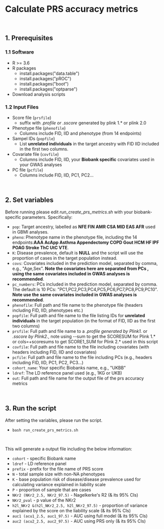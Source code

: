 # Calculate PRS accuracy metrics

<br>

## 1. Prerequisites

### 1.1 Software
- R >= 3.6
- R packages
  - install.packages("data.table")
  - install.packages("pROC")
  - install.packages("boot")
  - install.packages("optparse")
- Download analysis scripts

### 1.2 Input Files

- Score file (`prsfile`)
  - suffix with *.profile or .sscore* generated by plink 1.* or plink 2.0
- Phenotype file (`phenofile`)
  - Columns include FID, IID and phenotype (from 14 endpoints)
- Sampel IDs (`popfile`)
  - List **unrelated individuals** in the target ancestry with FID IID included in the first two columns.
- Covariate file (`covfile`)
  - Columns include FID, IID, your **Biobank specific** covariates used in your GWAS analyses
- PC file (`pcfile`)
  - Columns include FID, IID, PC1, PC2...


<br>

## 2. Set variables
Before running please edit *run_create_prs_metrics.sh* with your biobank-specific parameters. Specifically:

- `pop`: Target ancestry, labelled as **NFE FIN AMR CSA MID EAS AFR** used in GBMI analyses.
- `pheno`: Phenotype name in the phenotype file, including the 14 endpoints:**AAA AcApp Asthma Appendectomy COPD Gout HCM HF IPF POAG Stroke ThC UtC VTE**.
- `K`: Disease prevalence, default is **NULL** and the script will use the proportion of cases in the target population instead.
- `covs`: Covariates included in the prediction model, separated by comma, e.g., "Age,Sex". **Note the covariates here are separated from PCs , using the same covariates included in GWAS analyses is recommended**. 
- `pc_numbers`: PCs included in the prediction model, separated by comma. The default is 10 PCs: "PC1,PC2,PC3,PC4,PC5,PC6,PC7,PC8,PC9,PC10". **Note use the same covariates included in GWAS analyses is recommended**.
- `phenofile`: Full path and file name to the phenotype file (headers including FID, IID, phenotypes etc.)
- `popfile`: Full path and file name to the file listing IDs for **unrelated individuals** in the target population (in the format of FID, IID as the first two columns)
- `prsfile`: Full path and file name to a *.profile generated by Plink1.* or *.sscore by Plink2.*, note using \--sum to get the SCORESUM for Plink 1.* or cols=+scoresums to get SCORE1_SUM for Plink 2.* used in this script
- `covfile`: Full path and file name to the file including covariates (with headers including FID, IID and covariates)
- `pcfile`: Full path and file name to the file including PCs (e.g., headers including FID, IID, PC1, PC2, PC3...)
- `cohort_name`: Your specific Biobanks name, e.g., "UKBB"
- `ldref`: The LD reference panel used (e.g., 1KG or UKB)
- `out`: Full path and file name for the output file of the prs accuracy metrics

<br>

## 3. Run the script

After setting the variables, please run the script.

- `bash run_create_prs_metrics.sh`

<br>

This will generate a output file including the below information:

- `cohort` - specific Biobank name
- `ldref` - LD reference panel
- `prefix` - prefix for the file name of PRS score 
- `N` - total sample size with non-NA phenotypes
- `K` - base population risk of disease/disease prevalence used for calculating variance explained in liability scale
- `P` - proportion of sample that are cases
- `NKr2 (NKr2_2.5, NKr2_97.5)` - Nagelkerke's R2 (& its 95% CIs)
- `NKr2_pval` - p value of the NKr2
- `h2l_NKr2 &(h2l_NKr2_2.5, h2l_NKr2_97.5)` - proportion of variance explained by the score on the liability scale (& its 95% CIs)
- `auc1 (acu1_2.5, auc1_97.5)` - AUC using full model (& its 95% CIs)
- `auc2 (acu2_2.5, auc2_97.5)` - AUC using PRS only (& its 95% CIs)

<br>












